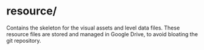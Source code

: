 resource/
=========

Contains the skeleton for the visual assets and level data files. These resource files are stored and managed in Google Drive, to avoid bloating the git repository.
